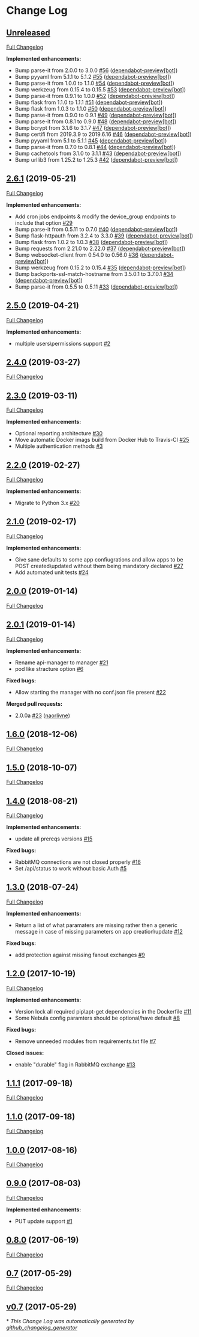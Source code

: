 # Change Log

## [Unreleased](https://github.com/nebula-orchestrator/manager/tree/HEAD)

[Full Changelog](https://github.com/nebula-orchestrator/manager/compare/2.6.1...HEAD)

**Implemented enhancements:**

- Bump parse-it from 2.0.0 to 3.0.0 [\#56](https://github.com/nebula-orchestrator/manager/pull/56) ([dependabot-preview[bot]](https://github.com/apps/dependabot-preview))
- Bump pyyaml from 5.1.1 to 5.1.2 [\#55](https://github.com/nebula-orchestrator/manager/pull/55) ([dependabot-preview[bot]](https://github.com/apps/dependabot-preview))
- Bump parse-it from 1.0.0 to 1.1.0 [\#54](https://github.com/nebula-orchestrator/manager/pull/54) ([dependabot-preview[bot]](https://github.com/apps/dependabot-preview))
- Bump werkzeug from 0.15.4 to 0.15.5 [\#53](https://github.com/nebula-orchestrator/manager/pull/53) ([dependabot-preview[bot]](https://github.com/apps/dependabot-preview))
- Bump parse-it from 0.9.1 to 1.0.0 [\#52](https://github.com/nebula-orchestrator/manager/pull/52) ([dependabot-preview[bot]](https://github.com/apps/dependabot-preview))
- Bump flask from 1.1.0 to 1.1.1 [\#51](https://github.com/nebula-orchestrator/manager/pull/51) ([dependabot-preview[bot]](https://github.com/apps/dependabot-preview))
- Bump flask from 1.0.3 to 1.1.0 [\#50](https://github.com/nebula-orchestrator/manager/pull/50) ([dependabot-preview[bot]](https://github.com/apps/dependabot-preview))
- Bump parse-it from 0.9.0 to 0.9.1 [\#49](https://github.com/nebula-orchestrator/manager/pull/49) ([dependabot-preview[bot]](https://github.com/apps/dependabot-preview))
- Bump parse-it from 0.8.1 to 0.9.0 [\#48](https://github.com/nebula-orchestrator/manager/pull/48) ([dependabot-preview[bot]](https://github.com/apps/dependabot-preview))
- Bump bcrypt from 3.1.6 to 3.1.7 [\#47](https://github.com/nebula-orchestrator/manager/pull/47) ([dependabot-preview[bot]](https://github.com/apps/dependabot-preview))
- Bump certifi from 2019.3.9 to 2019.6.16 [\#46](https://github.com/nebula-orchestrator/manager/pull/46) ([dependabot-preview[bot]](https://github.com/apps/dependabot-preview))
- Bump pyyaml from 5.1 to 5.1.1 [\#45](https://github.com/nebula-orchestrator/manager/pull/45) ([dependabot-preview[bot]](https://github.com/apps/dependabot-preview))
- Bump parse-it from 0.7.0 to 0.8.1 [\#44](https://github.com/nebula-orchestrator/manager/pull/44) ([dependabot-preview[bot]](https://github.com/apps/dependabot-preview))
- Bump cachetools from 3.1.0 to 3.1.1 [\#43](https://github.com/nebula-orchestrator/manager/pull/43) ([dependabot-preview[bot]](https://github.com/apps/dependabot-preview))
- Bump urllib3 from 1.25.2 to 1.25.3 [\#42](https://github.com/nebula-orchestrator/manager/pull/42) ([dependabot-preview[bot]](https://github.com/apps/dependabot-preview))

## [2.6.1](https://github.com/nebula-orchestrator/manager/tree/2.6.1) (2019-05-21)
[Full Changelog](https://github.com/nebula-orchestrator/manager/compare/2.5.0...2.6.1)

**Implemented enhancements:**

- Add cron jobs endpoints & modify the device\_group endpoints to include that option [\#29](https://github.com/nebula-orchestrator/manager/issues/29)
- Bump parse-it from 0.5.11 to 0.7.0 [\#40](https://github.com/nebula-orchestrator/manager/pull/40) ([dependabot-preview[bot]](https://github.com/apps/dependabot-preview))
- Bump flask-httpauth from 3.2.4 to 3.3.0 [\#39](https://github.com/nebula-orchestrator/manager/pull/39) ([dependabot-preview[bot]](https://github.com/apps/dependabot-preview))
- Bump flask from 1.0.2 to 1.0.3 [\#38](https://github.com/nebula-orchestrator/manager/pull/38) ([dependabot-preview[bot]](https://github.com/apps/dependabot-preview))
- Bump requests from 2.21.0 to 2.22.0 [\#37](https://github.com/nebula-orchestrator/manager/pull/37) ([dependabot-preview[bot]](https://github.com/apps/dependabot-preview))
- Bump websocket-client from 0.54.0 to 0.56.0 [\#36](https://github.com/nebula-orchestrator/manager/pull/36) ([dependabot-preview[bot]](https://github.com/apps/dependabot-preview))
- Bump werkzeug from 0.15.2 to 0.15.4 [\#35](https://github.com/nebula-orchestrator/manager/pull/35) ([dependabot-preview[bot]](https://github.com/apps/dependabot-preview))
- Bump backports-ssl-match-hostname from 3.5.0.1 to 3.7.0.1 [\#34](https://github.com/nebula-orchestrator/manager/pull/34) ([dependabot-preview[bot]](https://github.com/apps/dependabot-preview))
- Bump parse-it from 0.5.5 to 0.5.11 [\#33](https://github.com/nebula-orchestrator/manager/pull/33) ([dependabot-preview[bot]](https://github.com/apps/dependabot-preview))

## [2.5.0](https://github.com/nebula-orchestrator/manager/tree/2.5.0) (2019-04-21)
[Full Changelog](https://github.com/nebula-orchestrator/manager/compare/2.4.0...2.5.0)

**Implemented enhancements:**

- multiple users\permissions support [\#2](https://github.com/nebula-orchestrator/manager/issues/2)

## [2.4.0](https://github.com/nebula-orchestrator/manager/tree/2.4.0) (2019-03-27)
[Full Changelog](https://github.com/nebula-orchestrator/manager/compare/2.3.0...2.4.0)

## [2.3.0](https://github.com/nebula-orchestrator/manager/tree/2.3.0) (2019-03-11)
[Full Changelog](https://github.com/nebula-orchestrator/manager/compare/2.2.0...2.3.0)

**Implemented enhancements:**

- Optional reporting architecture [\#30](https://github.com/nebula-orchestrator/manager/issues/30)
- Move automatic Docker imags build from Docker Hub to Travis-CI [\#25](https://github.com/nebula-orchestrator/manager/issues/25)
- Multiple authentication methods  [\#3](https://github.com/nebula-orchestrator/manager/issues/3)

## [2.2.0](https://github.com/nebula-orchestrator/manager/tree/2.2.0) (2019-02-27)
[Full Changelog](https://github.com/nebula-orchestrator/manager/compare/2.1.0...2.2.0)

**Implemented enhancements:**

- Migrate to Python 3.x [\#20](https://github.com/nebula-orchestrator/manager/issues/20)

## [2.1.0](https://github.com/nebula-orchestrator/manager/tree/2.1.0) (2019-02-17)
[Full Changelog](https://github.com/nebula-orchestrator/manager/compare/2.0.0...2.1.0)

**Implemented enhancements:**

- Give sane defaults to some app confiugrations and allow apps to be POST created\updated without them being mandatory declared [\#27](https://github.com/nebula-orchestrator/manager/issues/27)
- Add automated unit tests [\#24](https://github.com/nebula-orchestrator/manager/issues/24)

## [2.0.0](https://github.com/nebula-orchestrator/manager/tree/2.0.0) (2019-01-14)
[Full Changelog](https://github.com/nebula-orchestrator/manager/compare/2.0.1...2.0.0)

## [2.0.1](https://github.com/nebula-orchestrator/manager/tree/2.0.1) (2019-01-14)
[Full Changelog](https://github.com/nebula-orchestrator/manager/compare/1.6.0...2.0.1)

**Implemented enhancements:**

- Rename api-manager to manager [\#21](https://github.com/nebula-orchestrator/manager/issues/21)
- pod like stracture option [\#6](https://github.com/nebula-orchestrator/manager/issues/6)

**Fixed bugs:**

- Allow starting the manager with no conf.json file present [\#22](https://github.com/nebula-orchestrator/manager/issues/22)

**Merged pull requests:**

- 2.0.0a [\#23](https://github.com/nebula-orchestrator/manager/pull/23) ([naorlivne](https://github.com/naorlivne))

## [1.6.0](https://github.com/nebula-orchestrator/manager/tree/1.6.0) (2018-12-06)
[Full Changelog](https://github.com/nebula-orchestrator/manager/compare/1.5.0...1.6.0)

## [1.5.0](https://github.com/nebula-orchestrator/manager/tree/1.5.0) (2018-10-07)
[Full Changelog](https://github.com/nebula-orchestrator/manager/compare/1.4.0...1.5.0)

## [1.4.0](https://github.com/nebula-orchestrator/manager/tree/1.4.0) (2018-08-21)
[Full Changelog](https://github.com/nebula-orchestrator/manager/compare/1.3.0...1.4.0)

**Implemented enhancements:**

- update all prereqs versions [\#15](https://github.com/nebula-orchestrator/manager/issues/15)

**Fixed bugs:**

- RabbitMQ connections are not closed properly  [\#16](https://github.com/nebula-orchestrator/manager/issues/16)
- Set /api/status to work without basic Auth [\#5](https://github.com/nebula-orchestrator/manager/issues/5)

## [1.3.0](https://github.com/nebula-orchestrator/manager/tree/1.3.0) (2018-07-24)
[Full Changelog](https://github.com/nebula-orchestrator/manager/compare/1.2.0...1.3.0)

**Implemented enhancements:**

- Return a list of what paramaters are missing rather then a generic message in case of missing parameters on app creation\update [\#12](https://github.com/nebula-orchestrator/manager/issues/12)

**Fixed bugs:**

- add protection against missing fanout exchanges [\#9](https://github.com/nebula-orchestrator/manager/issues/9)

## [1.2.0](https://github.com/nebula-orchestrator/manager/tree/1.2.0) (2017-10-19)
[Full Changelog](https://github.com/nebula-orchestrator/manager/compare/1.1.1...1.2.0)

**Implemented enhancements:**

- Version lock all required pip\apt-get dependencies in the Dockerfile [\#11](https://github.com/nebula-orchestrator/manager/issues/11)
- Some Nebula config paramters should be optional/have default [\#8](https://github.com/nebula-orchestrator/manager/issues/8)

**Fixed bugs:**

-  Remove unneeded modules from requirements.txt file [\#7](https://github.com/nebula-orchestrator/manager/issues/7)

**Closed issues:**

- enable "durable" flag in RabbitMQ exchange [\#13](https://github.com/nebula-orchestrator/manager/issues/13)

## [1.1.1](https://github.com/nebula-orchestrator/manager/tree/1.1.1) (2017-09-18)
[Full Changelog](https://github.com/nebula-orchestrator/manager/compare/1.1.0...1.1.1)

## [1.1.0](https://github.com/nebula-orchestrator/manager/tree/1.1.0) (2017-09-18)
[Full Changelog](https://github.com/nebula-orchestrator/manager/compare/1.0.0...1.1.0)

## [1.0.0](https://github.com/nebula-orchestrator/manager/tree/1.0.0) (2017-08-16)
[Full Changelog](https://github.com/nebula-orchestrator/manager/compare/0.9.0...1.0.0)

## [0.9.0](https://github.com/nebula-orchestrator/manager/tree/0.9.0) (2017-08-03)
[Full Changelog](https://github.com/nebula-orchestrator/manager/compare/0.8.0...0.9.0)

**Implemented enhancements:**

- PUT update support [\#1](https://github.com/nebula-orchestrator/manager/issues/1)

## [0.8.0](https://github.com/nebula-orchestrator/manager/tree/0.8.0) (2017-06-19)
[Full Changelog](https://github.com/nebula-orchestrator/manager/compare/0.7...0.8.0)

## [0.7](https://github.com/nebula-orchestrator/manager/tree/0.7) (2017-05-29)
[Full Changelog](https://github.com/nebula-orchestrator/manager/compare/v0.7...0.7)

## [v0.7](https://github.com/nebula-orchestrator/manager/tree/v0.7) (2017-05-29)


\* *This Change Log was automatically generated by [github_changelog_generator](https://github.com/skywinder/Github-Changelog-Generator)*